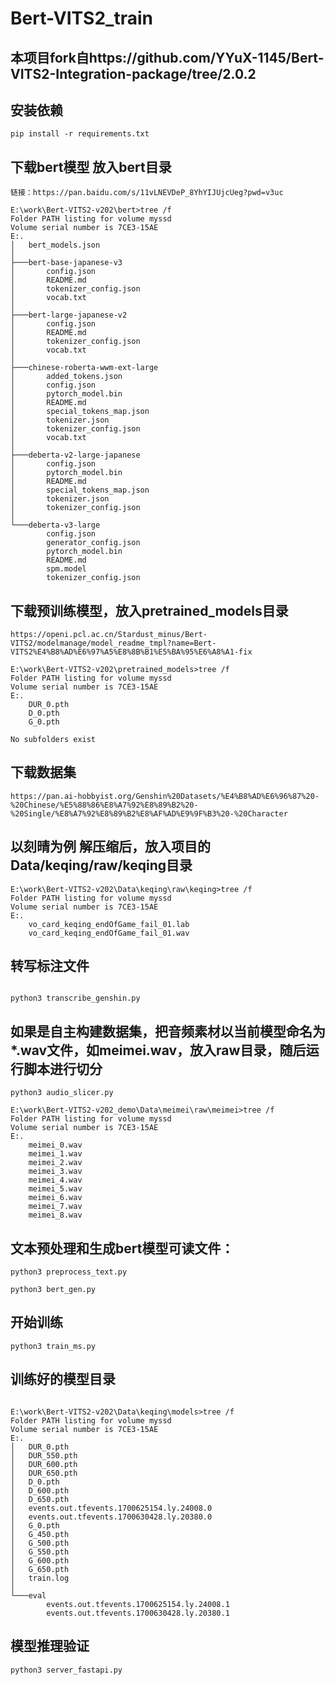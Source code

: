 # Bert-VITS2_train

## 本项目fork自https://github.com/YYuX-1145/Bert-VITS2-Integration-package/tree/2.0.2

## 安装依赖

```
pip install -r requirements.txt
```

## 下载bert模型 放入bert目录

```
链接：https://pan.baidu.com/s/11vLNEVDeP_8YhYIJUjcUeg?pwd=v3uc 
```

```
E:\work\Bert-VITS2-v202\bert>tree /f
Folder PATH listing for volume myssd
Volume serial number is 7CE3-15AE
E:.
│   bert_models.json
│
├───bert-base-japanese-v3
│       config.json
│       README.md
│       tokenizer_config.json
│       vocab.txt
│
├───bert-large-japanese-v2
│       config.json
│       README.md
│       tokenizer_config.json
│       vocab.txt
│
├───chinese-roberta-wwm-ext-large
│       added_tokens.json
│       config.json
│       pytorch_model.bin
│       README.md
│       special_tokens_map.json
│       tokenizer.json
│       tokenizer_config.json
│       vocab.txt
│
├───deberta-v2-large-japanese
│       config.json
│       pytorch_model.bin
│       README.md
│       special_tokens_map.json
│       tokenizer.json
│       tokenizer_config.json
│
└───deberta-v3-large
        config.json
        generator_config.json
        pytorch_model.bin
        README.md
        spm.model
        tokenizer_config.json
```

## 下载预训练模型，放入pretrained_models目录

```
https://openi.pcl.ac.cn/Stardust_minus/Bert-VITS2/modelmanage/model_readme_tmpl?name=Bert-VITS2%E4%B8%AD%E6%97%A5%E8%8B%B1%E5%BA%95%E6%A8%A1-fix
```

```
E:\work\Bert-VITS2-v202\pretrained_models>tree /f
Folder PATH listing for volume myssd
Volume serial number is 7CE3-15AE
E:.
    DUR_0.pth
    D_0.pth
    G_0.pth

No subfolders exist
```

## 下载数据集

```
https://pan.ai-hobbyist.org/Genshin%20Datasets/%E4%B8%AD%E6%96%87%20-%20Chinese/%E5%88%86%E8%A7%92%E8%89%B2%20-%20Single/%E8%A7%92%E8%89%B2%E8%AF%AD%E9%9F%B3%20-%20Character
```

## 以刻晴为例 解压缩后，放入项目的Data/keqing/raw/keqing目录

```
E:\work\Bert-VITS2-v202\Data\keqing\raw\keqing>tree /f
Folder PATH listing for volume myssd
Volume serial number is 7CE3-15AE
E:.
    vo_card_keqing_endOfGame_fail_01.lab
    vo_card_keqing_endOfGame_fail_01.wav
```

## 转写标注文件

```

python3 transcribe_genshin.py

```


## 如果是自主构建数据集，把音频素材以当前模型命名为*.wav文件，如meimei.wav，放入raw目录，随后运行脚本进行切分

```
python3 audio_slicer.py
```

```
E:\work\Bert-VITS2-v202_demo\Data\meimei\raw\meimei>tree /f
Folder PATH listing for volume myssd
Volume serial number is 7CE3-15AE
E:.
    meimei_0.wav
    meimei_1.wav
    meimei_2.wav
    meimei_3.wav
    meimei_4.wav
    meimei_5.wav
    meimei_6.wav
    meimei_7.wav
    meimei_8.wav
```

## 文本预处理和生成bert模型可读文件：

```
python3 preprocess_text.py

python3 bert_gen.py

```

## 开始训练

```
python3 train_ms.py
```

## 训练好的模型目录

```

E:\work\Bert-VITS2-v202\Data\keqing\models>tree /f
Folder PATH listing for volume myssd
Volume serial number is 7CE3-15AE
E:.
│   DUR_0.pth
│   DUR_550.pth
│   DUR_600.pth
│   DUR_650.pth
│   D_0.pth
│   D_600.pth
│   D_650.pth
│   events.out.tfevents.1700625154.ly.24008.0
│   events.out.tfevents.1700630428.ly.20380.0
│   G_0.pth
│   G_450.pth
│   G_500.pth
│   G_550.pth
│   G_600.pth
│   G_650.pth
│   train.log
│
└───eval
        events.out.tfevents.1700625154.ly.24008.1
        events.out.tfevents.1700630428.ly.20380.1

```

## 模型推理验证

```
python3 server_fastapi.py
```
